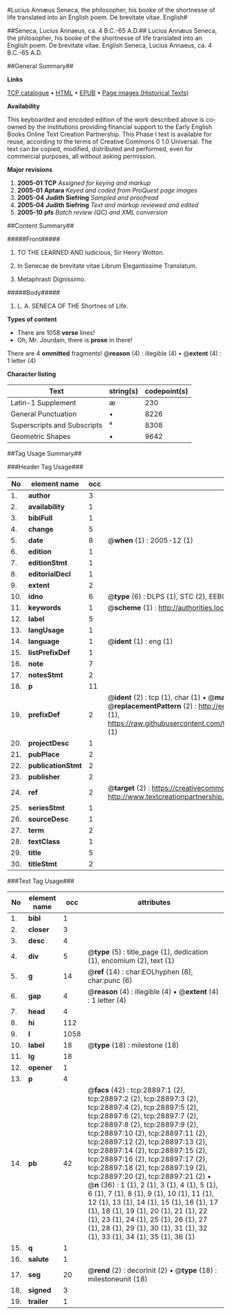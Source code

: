 #Lucius Annæus Seneca, the philosopher, his booke of the shortnesse of life translated into an English poem. De brevitate vitae. English#

##Seneca, Lucius Annaeus, ca. 4 B.C.-65 A.D.##
Lucius Annæus Seneca, the philosopher, his booke of the shortnesse of life translated into an English poem.
De brevitate vitae. English
Seneca, Lucius Annaeus, ca. 4 B.C.-65 A.D.

##General Summary##

**Links**

[TCP catalogue](http://www.ota.ox.ac.uk/tcp/)  • 
[HTML](http://tei.it.ox.ac.uk/tcp/Texts-HTML/free/A11/A11901.html)  • 
[EPUB](http://tei.it.ox.ac.uk/tcp/Texts-EPUB/free/A11/A11901.epub) • 
[Page images (Historical Texts)](https://data.historicaltexts.jisc.ac.uk/view?pubId=eebo-33151062e&pageId=eebo-33151062e-28897-1)

**Availability**

This keyboarded and encoded edition of the
	       work described above is co-owned by the institutions
	       providing financial support to the Early English Books
	       Online Text Creation Partnership. This Phase I text is
	       available for reuse, according to the terms of Creative
	       Commons 0 1.0 Universal. The text can be copied,
	       modified, distributed and performed, even for
	       commercial purposes, all without asking permission.

**Major revisions**

1. __2005-01__ __TCP__ *Assigned for keying and markup*
1. __2005-01__ __Aptara__ *Keyed and coded from ProQuest page images*
1. __2005-04__ __Judith Siefring__ *Sampled and proofread*
1. __2005-04__ __Judith Siefring__ *Text and markup reviewed and edited*
1. __2005-10__ __pfs__ *Batch review (QC) and XML conversion*

##Content Summary##

#####Front#####

1. TO THE LEARNED AND
Iudicious, Sir Henry Wotton.

1. In Senecae de brevitate vitae Librum Elegantissime
Translatum.

1. Metaphrasti Dignissimo.

#####Body#####

1. L. A. SENECA OF THE
Shortnes of Life.

**Types of content**

  * There are 1058 **verse** lines!
  * Oh, Mr. Jourdain, there is **prose** in there!

There are 4 **ommitted** fragments! 
 @__reason__ (4) : illegible (4)  •  @__extent__ (4) : 1 letter (4)

**Character listing**


|Text|string(s)|codepoint(s)|
|---|---|---|
|Latin-1 Supplement|æ|230|
|General Punctuation|•|8226|
|Superscripts             and Subscripts|⁴|8308|
|Geometric Shapes|▪|9642|

##Tag Usage Summary##

###Header Tag Usage###

|No|element name|occ|attributes|
|---|---|---|---|
|1.|__author__|3||
|2.|__availability__|1||
|3.|__biblFull__|1||
|4.|__change__|5||
|5.|__date__|8| @__when__ (1) : 2005-12 (1)|
|6.|__edition__|1||
|7.|__editionStmt__|1||
|8.|__editorialDecl__|1||
|9.|__extent__|2||
|10.|__idno__|6| @__type__ (6) : DLPS (1), STC (2), EEBO-CITATION (1), OCLC (1), VID (1)|
|11.|__keywords__|1| @__scheme__ (1) : http://authorities.loc.gov/ (1)|
|12.|__label__|5||
|13.|__langUsage__|1||
|14.|__language__|1| @__ident__ (1) : eng (1)|
|15.|__listPrefixDef__|1||
|16.|__note__|7||
|17.|__notesStmt__|2||
|18.|__p__|11||
|19.|__prefixDef__|2| @__ident__ (2) : tcp (1), char (1)  •  @__matchPattern__ (2) : ([0-9\-]+):([0-9IVX]+) (1), (.+) (1)  •  @__replacementPattern__ (2) : http://eebo.chadwyck.com/downloadtiff?vid=$1&page=$2 (1), https://raw.githubusercontent.com/textcreationpartnership/Texts/master/tcpchars.xml#$1 (1)|
|20.|__projectDesc__|1||
|21.|__pubPlace__|2||
|22.|__publicationStmt__|2||
|23.|__publisher__|2||
|24.|__ref__|2| @__target__ (2) : https://creativecommons.org/publicdomain/zero/1.0/ (1), http://www.textcreationpartnership.org/docs/. (1)|
|25.|__seriesStmt__|1||
|26.|__sourceDesc__|1||
|27.|__term__|2||
|28.|__textClass__|1||
|29.|__title__|5||
|30.|__titleStmt__|2||


###Text Tag Usage###

|No|element name|occ|attributes|
|---|---|---|---|
|1.|__bibl__|1||
|2.|__closer__|3||
|3.|__desc__|4||
|4.|__div__|5| @__type__ (5) : title_page (1), dedication (1), encomium (2), text (1)|
|5.|__g__|14| @__ref__ (14) : char:EOLhyphen (8), char:punc (6)|
|6.|__gap__|4| @__reason__ (4) : illegible (4)  •  @__extent__ (4) : 1 letter (4)|
|7.|__head__|4||
|8.|__hi__|112||
|9.|__l__|1058||
|10.|__label__|18| @__type__ (18) : milestone (18)|
|11.|__lg__|18||
|12.|__opener__|1||
|13.|__p__|4||
|14.|__pb__|42| @__facs__ (42) : tcp:28897:1 (2), tcp:28897:2 (2), tcp:28897:3 (2), tcp:28897:4 (2), tcp:28897:5 (2), tcp:28897:6 (2), tcp:28897:7 (2), tcp:28897:8 (2), tcp:28897:9 (2), tcp:28897:10 (2), tcp:28897:11 (2), tcp:28897:12 (2), tcp:28897:13 (2), tcp:28897:14 (2), tcp:28897:15 (2), tcp:28897:16 (2), tcp:28897:17 (2), tcp:28897:18 (2), tcp:28897:19 (2), tcp:28897:20 (2), tcp:28897:21 (2)  •  @__n__ (36) : 1 (1), 2 (1), 3 (1), 4 (1), 5 (1), 6 (1), 7 (1), 8 (1), 9 (1), 10 (1), 11 (1), 12 (1), 13 (1), 14 (1), 15 (1), 16 (1), 17 (1), 18 (1), 19 (1), 20 (1), 21 (1), 22 (1), 23 (1), 24 (1), 25 (1), 26 (1), 27 (1), 28 (1), 29 (1), 30 (1), 31 (1), 32 (1), 33 (1), 34 (1), 35 (1), 36 (1)|
|15.|__q__|1||
|16.|__salute__|1||
|17.|__seg__|20| @__rend__ (2) : decorInit (2)  •  @__type__ (18) : milestoneunit (18)|
|18.|__signed__|3||
|19.|__trailer__|1||
